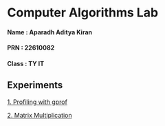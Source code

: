 # Computer Algorithms Lab

#### Name : Aparadh Aditya Kiran
#### PRN : 22610082
#### Class : TY IT 


## Experiments

[1. Profiling with gprof](https://github.com/Computer-Algorithm-Lab-24-25-TY-IT/22610082-Aparadh-Aditya-Kiran/blob/main/Exp1/)

[2. Matrix Multiplication](https://github.com/Computer-Algorithm-Lab-24-25-TY-IT/22610082-Aparadh-Aditya-Kiran/blob/main/Exp2/)